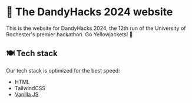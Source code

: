 # 💖 The DandyHacks 2024 website

This is the website for DandyHacks 2024, the 12th run of the University of
Rochester's premier hackathon. Go Yellowjackets! 🐝

## 🍽️ Tech stack

Our tech stack is optimized for the best speed:

- HTML
- TailwindCSS
- [Vanilla JS](http://vanilla-js.com/)
